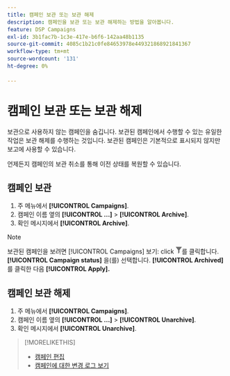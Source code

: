 ```yaml
---
title: 캠페인 보관 또는 보관 해제
description: 캠페인을 보관 또는 보관 해제하는 방법을 알아봅니다.
feature: DSP Campaigns
exl-id: 3b1fac7b-1c3e-417e-b6f6-142aa48b1135
source-git-commit: 4085c1b21c0fe84653978e449321868921841367
workflow-type: tm+mt
source-wordcount: '131'
ht-degree: 0%

---
```


# 캠페인 보관 또는 보관 해제

보관으로 사용하지 않는 캠페인을 숨깁니다. 보관된 캠페인에서 수행할 수 있는 유일한 작업은 보관 해제를 수행하는 것입니다. 보관된 캠페인은 기본적으로 표시되지 않지만 보고에 사용할 수 있습니다.

언제든지 캠페인의 보관 취소를 통해 이전 상태를 복원할 수 있습니다.

## 캠페인 보관

1. 주 메뉴에서 **[!UICONTROL Campaigns]**.
1. 캠페인 이름 옆의  **[!UICONTROL ...]** > **[!UICONTROL Archive]**.
1. 확인 메시지에서 **[!UICONTROL Archive]**.

>[!NOTE]
>
>보관된 캠페인을 보려면 [!UICONTROL Campaigns] 보기: click ![필터 단추](/help/dsp/assets/filter.png)를 클릭합니다. **[!UICONTROL Campaign status]** 을(를) 선택합니다. **[!UICONTROL Archived]**&#x200B;를 클릭한 다음 **[!UICONTROL Apply].**

## 캠페인 보관 해제

1. 주 메뉴에서 **[!UICONTROL Campaigns]**.
1. 캠페인 이름 옆의  **[!UICONTROL ...]** > **[!UICONTROL Unarchive]**.
1. 확인 메시지에서 **[!UICONTROL Unarchive]**.

>[!MORELIKETHIS]
>
>* [캠페인 편집](campaign-edit.md)
>* [캠페인에 대한 변경 로그 보기](campaign-change-log.md)